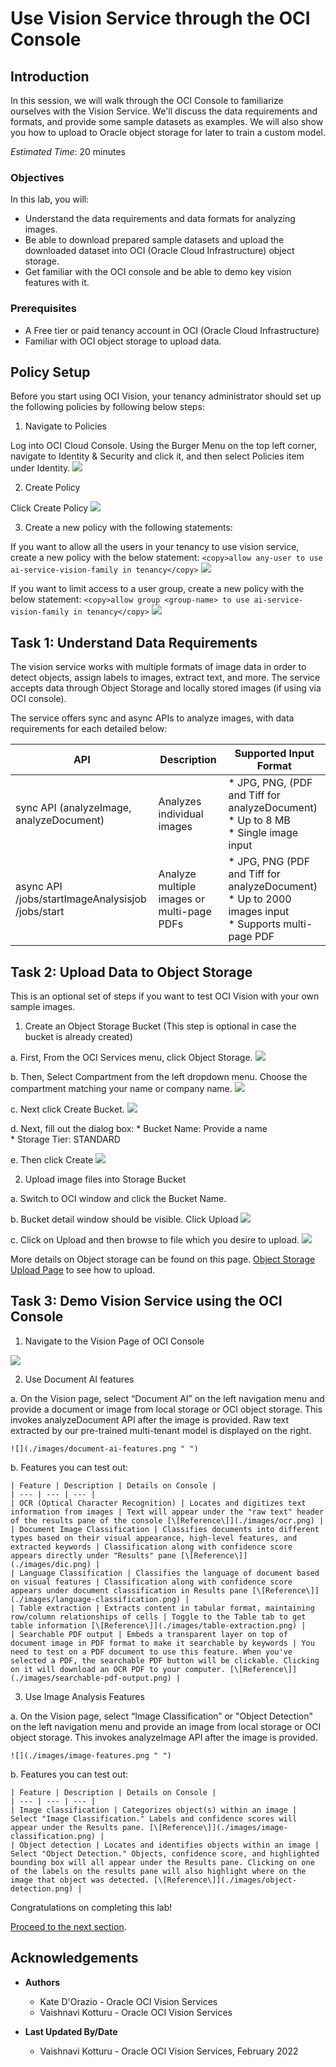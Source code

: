 # Use Vision Service through the OCI Console

## Introduction
In this session, we will walk through the OCI Console to familiarize ourselves with the Vision Service. We'll discuss the data requirements and formats, and provide some sample datasets as examples. We will also show you how to upload to Oracle object storage for later to train a custom model.

*Estimated Time*: 20 minutes

### Objectives

In this lab, you will:
- Understand the data requirements and data formats for analyzing images.
- Be able to download prepared sample datasets and upload the downloaded dataset into OCI (Oracle Cloud Infrastructure) object storage.
- Get familiar with the OCI console and be able to demo key vision features with it.

### Prerequisites

- A Free tier or paid tenancy account in OCI (Oracle Cloud Infrastructure)
- Familiar with OCI object storage to upload data.

## **Policy Setup**

Before you start using OCI Vision, your tenancy administrator should set up the following policies by following below steps:

1. Navigate to Policies

  Log into OCI Cloud Console. Using the Burger Menu on the top left corner, navigate to Identity & Security and click it, and then select Policies item under Identity.
    ![](./images/policy1.png " ")


2. Create Policy

  Click Create Policy
    ![](./images/policy2.png " ")


3. Create a new policy with the following statements:

  If you want to allow all the users in your tenancy to use vision service, create a new policy with the below statement:
    ```
    <copy>allow any-user to use ai-service-vision-family in tenancy</copy>
    ```
    ![](./images/policy3.png " ")


  If you want to limit access to a user group, create a new policy with the below statement:
    ```
    <copy>allow group <group-name> to use ai-service-vision-family in tenancy</copy>
    ```
    ![](./images/policy4.png " ")

## **Task 1:** Understand Data Requirements

The vision service works with multiple formats of image data in order to detect objects, assign labels to images, extract text, and more. The service accepts data through Object Storage and locally stored images (if using via OCI console).

The service offers sync and async APIs to analyze images, with data requirements for each detailed below:

| API | Description | Supported Input Format |
| --- | --- | --- |
| sync API (analyzeImage, analyzeDocument) | Analyzes individual images | * JPG, PNG, (PDF and Tiff for analyzeDocument)<br>* Up to 8 MB<br>* Single image input |
| async API  <br>/jobs/startImageAnalysisjob  <br>/jobs/start | Analyze multiple images or multi-page PDFs | * JPG, PNG (PDF and Tiff for analyzeDocument)<br>* Up to 2000 images input<br>* Supports multi-page PDF |

## **Task 2:** Upload Data to Object Storage

This is an optional set of steps if you want to test OCI Vision with your own sample images.

1. Create an Object Storage Bucket (This step is optional in case the bucket is already created)

  a. First, From the OCI Services menu, click Object Storage.
    ![](./images/cloud-storage-bucket.png " ")

  b. Then, Select Compartment from the left dropdown menu. Choose the compartment matching your name or company name.
    ![](./images/create-compartment.png " ")

  c. Next click Create Bucket.
    ![](./images/create-bucket-button.png " ")

  d. Next, fill out the dialog box:
    * Bucket Name: Provide a name <br/>
    * Storage Tier: STANDARD

  e. Then click Create
    ![](./images/press-bucket-button.png " ")

2. Upload image files into Storage Bucket

  a. Switch to OCI window and click the Bucket Name.

  b. Bucket detail window should be visible. Click Upload
    ![](./images/bucket-detail.png " ")

  c. Click on Upload and then browse to file which you desire to upload.
    ![](./images/upload-sample-file.png " ")


  More details on Object storage can be found on this page. [Object Storage Upload Page](https://oracle.github.io/learning-library/oci-library/oci-hol/object-storage/workshops/freetier/index.html?lab=object-storage) to see how to upload.

## **Task 3:** Demo Vision Service using the OCI Console

1. Navigate to the Vision Page of OCI Console 

  ![](./images/navigate-to-ai-vision-menu.png " ")

2. Use Document AI features

  a. On the Vision page, select “Document AI” on the left navigation menu and provide a document or image from local storage or OCI object storage. This invokes analyzeDocument API after the image is provided. Raw text extracted by our pre-trained multi-tenant model is displayed on the right. 

    ![](./images/document-ai-features.png " ")

  b. Features you can test out: 

    | Feature | Description | Details on Console |
    | --- | --- | --- |
    | OCR (Optical Character Recognition) | Locates and digitizes text information from images | Text will appear under the "raw text" header of the results pane of the console [\[Reference\]](./images/ocr.png) |
    | Document Image Classification | Classifies documents into different types based on their visual appearance, high-level features, and extracted keywords | Classification along with confidence score appears directly under "Results" pane [\[Reference\]](./images/dic.png) |
    | Language Classification | Classifies the language of document based on visual features | Classification along with confidence score appears under document classification in Results pane [\[Reference\]](./images/language-classification.png) |
    | Table extraction | Extracts content in tabular format, maintaining row/column relationships of cells | Toggle to the Table tab to get table information [\[Reference\]](./images/table-extraction.png) |
    | Searchable PDF output | Embeds a transparent layer on top of document image in PDF format to make it searchable by keywords | You need to test on a PDF document to use this feature. When you've selected a PDF, the searchable PDF button will be clickable. Clicking on it will download an OCR PDF to your computer. [\[Reference\]](./images/searchable-pdf-output.png) |

3. Use Image Analysis Features 

  a. On the Vision page, select “Image Classification” or "Object Detection" on the left navigation menu and provide an image from local storage or OCI object storage. This invokes analyzeImage API after the image is provided. 

    ![](./images/image-features.png " ")

  b. Features you can test out: 

    | Feature | Description | Details on Console |
    | --- | --- | --- |
    | Image classification | Categorizes object(s) within an image | Select "Image Classification." Labels and confidence scores will appear under the Results pane. [\[Reference\]](./images/image-classification.png) |
    | Object detection | Locates and identifies objects within an image | Select "Object Detection." Objects, confidence score, and highlighted bounding box will all appear under the Results pane. Clicking on one of the labels on the results pane will also highlight where on the image that object was detected. [\[Reference\]](./images/object-detection.png) |

Congratulations on completing this lab!

[Proceed to the next section](#next).

## Acknowledgements
* **Authors**
    * Kate D'Orazio - Oracle OCI Vision Services
    * Vaishnavi Kotturu - Oracle OCI Vision Services

* **Last Updated By/Date**
    * Vaishnavi Kotturu - Oracle OCI Vision Services, February 2022